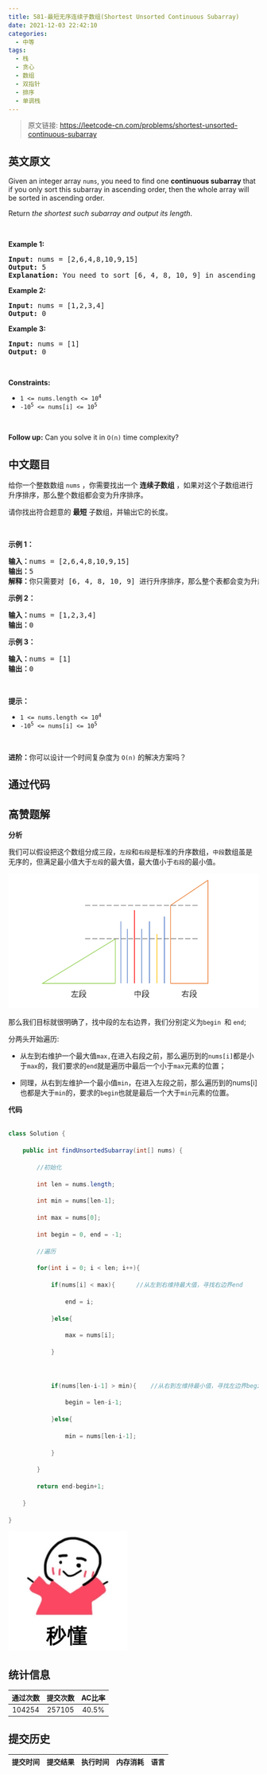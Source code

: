 ```yaml
---
title: 581-最短无序连续子数组(Shortest Unsorted Continuous Subarray)
date: 2021-12-03 22:42:10
categories:
  - 中等
tags:
  - 栈
  - 贪心
  - 数组
  - 双指针
  - 排序
  - 单调栈
---
```


> 原文链接: https://leetcode-cn.com/problems/shortest-unsorted-continuous-subarray


## 英文原文
<div><p>Given an integer array <code>nums</code>, you need to find one <b>continuous subarray</b> that if you only sort this subarray in ascending order, then the whole array will be sorted in ascending order.</p>

<p>Return <em>the shortest such subarray and output its length</em>.</p>

<p>&nbsp;</p>
<p><strong>Example 1:</strong></p>

<pre>
<strong>Input:</strong> nums = [2,6,4,8,10,9,15]
<strong>Output:</strong> 5
<strong>Explanation:</strong> You need to sort [6, 4, 8, 10, 9] in ascending order to make the whole array sorted in ascending order.
</pre>

<p><strong>Example 2:</strong></p>

<pre>
<strong>Input:</strong> nums = [1,2,3,4]
<strong>Output:</strong> 0
</pre>

<p><strong>Example 3:</strong></p>

<pre>
<strong>Input:</strong> nums = [1]
<strong>Output:</strong> 0
</pre>

<p>&nbsp;</p>
<p><strong>Constraints:</strong></p>

<ul>
	<li><code>1 &lt;= nums.length &lt;= 10<sup>4</sup></code></li>
	<li><code>-10<sup>5</sup> &lt;= nums[i] &lt;= 10<sup>5</sup></code></li>
</ul>

<p>&nbsp;</p>
<strong>Follow up:</strong> Can you solve it in <code>O(n)</code> time complexity?</div>

## 中文题目
<div><p>给你一个整数数组 <code>nums</code> ，你需要找出一个 <strong>连续子数组</strong> ，如果对这个子数组进行升序排序，那么整个数组都会变为升序排序。</p>

<p>请你找出符合题意的 <strong>最短</strong> 子数组，并输出它的长度。</p>

<p> </p>

<div class="original__bRMd">
<div>
<p><strong>示例 1：</strong></p>

<pre>
<strong>输入：</strong>nums = [2,6,4,8,10,9,15]
<strong>输出：</strong>5
<strong>解释：</strong>你只需要对 [6, 4, 8, 10, 9] 进行升序排序，那么整个表都会变为升序排序。
</pre>

<p><strong>示例 2：</strong></p>

<pre>
<strong>输入：</strong>nums = [1,2,3,4]
<strong>输出：</strong>0
</pre>

<p><strong>示例 3：</strong></p>

<pre>
<strong>输入：</strong>nums = [1]
<strong>输出：</strong>0
</pre>

<p> </p>

<p><strong>提示：</strong></p>

<ul>
	<li><code>1 <= nums.length <= 10<sup>4</sup></code></li>
	<li><code>-10<sup>5</sup> <= nums[i] <= 10<sup>5</sup></code></li>
</ul>

<p> </p>

<p><strong>进阶：</strong>你可以设计一个时间复杂度为 <code>O(n)</code> 的解决方案吗？</p>
</div>
</div>
</div>

## 通过代码
<RecoDemo>
</RecoDemo>


## 高赞题解
**分析**



我们可以假设把这个数组分成三段，`左段`和`右段`是标准的升序数组，`中段`数组虽是无序的，但满足最小值大于`左段`的最大值，最大值小于`右段`的最小值。

![微信截图_20200921203355.png](../images/shortest-unsorted-continuous-subarray-0.png)





那么我们目标就很明确了，找中段的左右边界，我们分别定义为`begin `和 `end`;

分两头开始遍历:

- 从左到右维护一个最大值`max,`在进入右段之前，那么遍历到的`nums[i]`都是小于`max`的，我们要求的`end`就是遍历中最后一个小于`max`元素的位置；

- 同理，从右到左维护一个最小值`min`，在进入左段之前，那么遍历到的nums[i]也都是大于`min`的，要求的`begin`也就是最后一个大于`min`元素的位置。



**代码**

```java []

class Solution {

    public int findUnsortedSubarray(int[] nums) {

        //初始化

        int len = nums.length;

        int min = nums[len-1];

        int max = nums[0];

        int begin = 0, end = -1;

        //遍历

        for(int i = 0; i < len; i++){

            if(nums[i] < max){      //从左到右维持最大值，寻找右边界end

                end = i;

            }else{

                max = nums[i];

            }

            

            if(nums[len-i-1] > min){    //从右到左维持最小值，寻找左边界begin

                begin = len-i-1;

            }else{

                min = nums[len-i-1];

            }            

        }

        return end-begin+1;

    }

}

```



![微信图片_20200919202337.jpg](../images/shortest-unsorted-continuous-subarray-1.jpg)





## 统计信息
| 通过次数 | 提交次数 | AC比率 |
| :------: | :------: | :------: |
|    104254    |    257105    |   40.5%   |

## 提交历史
| 提交时间 | 提交结果 | 执行时间 |  内存消耗  | 语言 |
| :------: | :------: | :------: | :--------: | :--------: |
